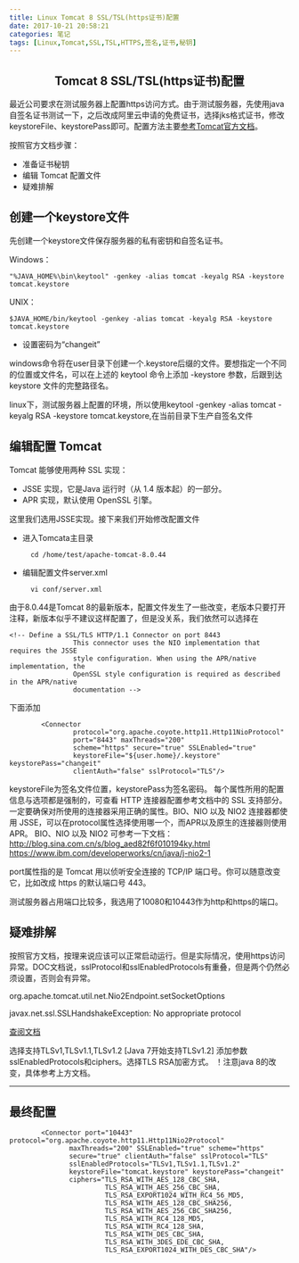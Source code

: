 ```yaml
---
title: Linux Tomcat 8 SSL/TSL(https证书)配置
date: 2017-10-21 20:58:21
categories: 笔记
tags: [Linux,Tomcat,SSL,TSL,HTTPS,签名,证书,秘钥]
---
```

## <center>Tomcat 8 SSL/TSL(https证书)配置<center>

最近公司要求在测试服务器上配置https访问方式。由于测试服务器，先使用java自签名证书测试一下，之后改成阿里云申请的免费证书，选择jks格式证书，修改keystoreFile、keystorePass即可。配置方法主要[参考Tomcat官方文档](https://tomcat.apache.org/tomcat-8.0-doc/ssl-howto.html#General_Tips_on_Running_SSL)。

<!--more-->

按照官方文档步骤：

* 准备证书秘钥
* 编辑 Tomcat 配置文件
* 疑难排解

## 创建一个keystore文件

先创建一个keystore文件保存服务器的私有密钥和自签名证书。

Windows：

`"%JAVA_HOME%\bin\keytool" -genkey -alias tomcat -keyalg RSA -keystore tomcat.keystore`

UNIX：

`$JAVA_HOME/bin/keytool -genkey -alias tomcat -keyalg RSA -keystore tomcat.keystore`

* 设置密码为“changeit”

windows命令将在user目录下创建一个.keystore后缀的文件。要想指定一个不同的位置或文件名，可以在上述的 keytool 命令上添加 -keystore 参数，后跟到达 keystore 文件的完整路径名。

linux下，测试服务器上配置的环境，所以使用keytool -genkey -alias tomcat -keyalg RSA -keystore tomcat.keystore,在当前目录下生产自签名文件

## 编辑配置 Tomcat

Tomcat 能够使用两种 SSL 实现：

* JSSE 实现，它是Java 运行时（从 1.4 版本起）的一部分。
* APR 实现，默认使用 OpenSSL 引擎。

这里我们选用JSSE实现。接下来我们开始修改配置文件

* 进入Tomcata主目录

        cd /home/test/apache-tomcat-8.0.44

* 编辑配置文件server.xml

        vi conf/server.xml

由于8.0.44是Tomcat 8的最新版本，配置文件发生了一些改变，老版本只要打开注释，新版本似乎不建议这样配置了，但是没关系，我们依然可以选择在

```
<!-- Define a SSL/TLS HTTP/1.1 Connector on port 8443
                This connector uses the NIO implementation that requires the JSSE
                style configuration. When using the APR/native implementation, the
                OpenSSL style configuration is required as described in the APR/native
                documentation -->
```

下面添加
```
        <Connector
                protocol="org.apache.coyote.http11.Http11NioProtocol"
                port="8443" maxThreads="200"
                scheme="https" secure="true" SSLEnabled="true"
                keystoreFile="${user.home}/.keystore" keystorePass="changeit"
                clientAuth="false" sslProtocol="TLS"/>
```

keystoreFile为签名文件位置，keystorePass为签名密码。
每个属性所用的配置信息与选项都是强制的，可查看 HTTP 连接器配置参考文档中的 SSL 支持部分。一定要确保对所使用的连接器采用正确的属性。BIO、NIO 以及 NIO2 连接器都使用 JSSE，可以在protocol属性选择使用哪一个，而APR以及原生的连接器则使用 APR。
BIO、NIO 以及 NIO2 可参考一下文档：
<http://blog.sina.com.cn/s/blog_aed82f6f010194ky.html>
<https://www.ibm.com/developerworks/cn/java/j-nio2-1>

port属性指的是 Tomcat 用以侦听安全连接的 TCP/IP 端口号。你可以随意改变它，比如改成 https 的默认端口号 443。

测试服务器占用端口比较多，我选用了10080和10443作为http和https的端口。

## 疑难排解

按照官方文档，按理来说应该可以正常启动运行。但是实际情况，使用https访问异常。DOC文档说，sslProtocol和sslEnabledProtocols有重叠，但是两个仍然必须设置，否则会有异常。

org.apache.tomcat.util.net.Nio2Endpoint.setSocketOptions 

javax.net.ssl.SSLHandshakeException: No appropriate protocol

[查阅文档](http://tomcat.apache.org/tomcat-8.0-doc/config/http.html#SSL_Support)

选择支持TLSv1,TLSv1.1,TLSv1.2 [Java 7开始支持TLSv1.2]
添加参数sslEnabledProtocols和ciphers。选择TLS RSA加密方式。
！注意java 8的改变，具体参考上方文档。

---
## 最终配置
```
        <Connector port="10443" protocol="org.apache.coyote.http11.Http11Nio2Protocol"
               maxThreads="200" SSLEnabled="true" scheme="https"
               secure="true" clientAuth="false" sslProtocol="TLS"
               sslEnabledProtocols="TLSv1,TLSv1.1,TLSv1.2"
               keystoreFile="tomcat.keystore" keystorePass="changeit"
               ciphers="TLS_RSA_WITH_AES_128_CBC_SHA,
                        TLS_RSA_WITH_AES_256_CBC_SHA,
                        TLS_RSA_EXPORT1024_WITH_RC4_56_MD5,
                        TLS_RSA_WITH_AES_128_CBC_SHA256,
                        TLS_RSA_WITH_AES_256_CBC_SHA256,
                        TLS_RSA_WITH_RC4_128_MD5,
                        TLS_RSA_WITH_RC4_128_SHA,
                        TLS_RSA_WITH_DES_CBC_SHA,
                        TLS_RSA_WITH_3DES_EDE_CBC_SHA,
                        TLS_RSA_EXPORT1024_WITH_DES_CBC_SHA"/>
```